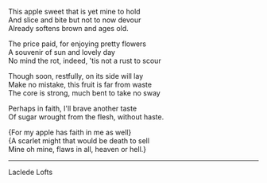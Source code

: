 This apple sweet that is yet mine to hold\
And slice and bite but not to now devour\
Already softens brown and ages old.

The price paid, for enjoying pretty flowers\
A souvenir of sun and lovely day\
No mind the rot, indeed, 'tis not a rust to scour

Though soon, restfully, on its side will lay\
Make no mistake, this fruit is far from waste\
The core is strong, much bent to take no sway

Perhaps in faith, I'll brave another taste\
Of sugar wrought from the flesh, without haste.

{For my apple has faith in me as well}\
{A scarlet might that would be death to sell\
Mine oh mine, flaws in all, heaven or hell.}

-----

Laclede Lofts
